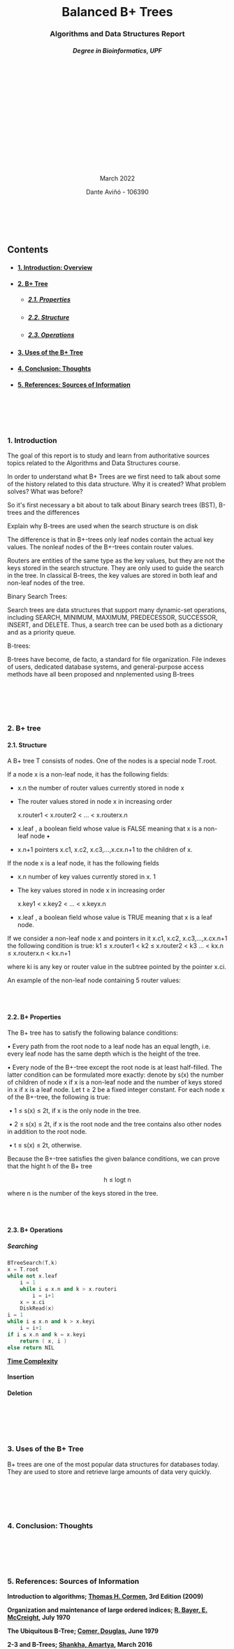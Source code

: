 <br/><br/>
<br/><br/>
<br/><br/>
<br/><br/>
    
<div style="text-align: center;">
    <h1>Balanced B+ Trees</h1>
	<h3>Algorithms and Data Structures Report</h3>
    <h5>Degree in Bioinformatics, UPF</h5>
    <br/><br/>
    <br/><br/>
	<br/><br/>
	<br/><br/>
    <br/><br/>
    <br/><br/>
    <br/><br/>
	<p>March 2022</p>
	<p>Dante Aviñó - 106390</p>
</div>


<div style="page-break-after: always; break-after: page;"></div>

<br/><br/>
<br/><br/>

<h2> Contents </h2>

- #### [1. Introduction: Overview](#Introduction)

- #### [2. B+ Tree](#B+Tree)

  - ##### [2.1. Properties](#B+Properties)
  - ##### [2.2. Structure](#B+Structure)
  - ##### [2.3. Operations](#B+Operations)

- #### [3. Uses of the B+ Tree](#B+Uses)

- #### [4. Conclusion: Thoughts](#Conclusion)

- #### [5. References: Sources of Information](#References)

<div style="page-break-after: always; break-after: page;"></div>

<br/><br/>
<br/><br/>

<div id='Introduction'/>
<h3>1. Introduction </h3>
The goal of this report is to study and learn from authoritative sources topics related to the Algorithms and Data Structures course.

In order to understand what B+ Trees are we first need to talk about some of the history related to this data structure. Why it is created? What problem solves? What was before?

So it's first necessary a bit about to talk about Binary search trees (BST), B-trees and the differences


Explain why B-trees are used when the search structure is on disk

The difference is that in B+-trees only leaf nodes contain the actual key values. The nonleaf nodes of the B+-trees contain router values.

Routers are entities of the same type as the key values, but they are not the keys stored in the search structure. They are only used to guide the search in the tree. In classical B-trees, the key values are stored in both leaf and non-leaf nodes of the tree.





Binary Search Trees:

Search trees are data structures that support many dynamic-set operations, including SEARCH, MINIMUM, MAXIMUM, PREDECESSOR, SUCCESSOR, INSERT, and DELETE. Thus, a search tree can be used both as a dictionary and as a priority queue.

B-trees:

B-trees have become, de facto, a standard for file organization. File indexes of users, dedicated database systems, and general-purpose access methods have all been proposed and nnplemented using B-trees

<div style="page-break-after: always; break-after: page;"></div>

<br/><br/>
<br/><br/>

<div id='B+Tree'/>
<h3>2. B+ tree</h3>

<div id='B+Structure'/>
<h4>2.1. Structure</h4>

A B+ tree T consists of nodes. One of the nodes is a special node T.root. 

If a node x is a non-leaf node, it has the following fields: 

- x.n the number of router values currently stored in node x 

- The router values stored in node x in increasing order 

  x.router1 < x.router2 < ... < x.routerx.n 

- x.leaf , a boolean field whose value is FALSE meaning that x is a non-leaf node •

- x.n+1 pointers x.c1, x.c2, x.c3,...,x.cx.n+1 to the children of x. 

If the node x is a leaf node, it has the following fields 

- x.n number of key values currently stored in x. 1 

- The key values stored in node x in increasing order 

  x.key1 < x.key2 < ... < x.keyx.n 
  
- x.leaf , a boolean field whose value is TRUE meaning that x is a leaf node. 

If we consider a non-leaf node x and pointers in it x.c1, x.c2, x.c3,...,x.cx.n+1 
the following condition is true: 
k1 ≤ x.router1 < k2 ≤ x.router2 < k3 ... < kx.n ≤ x.routerx.n < kx.n+1

where ki is any key or router value in the subtree pointed by the pointer x.ci. 

An example of the non-leaf node containing 5 router values:

<br/><br/>

<div id='B+Properties'/>
<h4>2.2. B+ Properties </h4>

The B+ tree has to satisfy the following balance conditions: 

• Every path from the root node to a leaf node has an equal length, i.e. every leaf node has the same depth which is the height of the tree. 

• Every node of the B+-tree except the root node is at least half-filled. The latter condition can be formulated more exactly: denote by s(x) the number of children of node x if x is a non-leaf node and the number of keys stored in x if x is a leaf node. Let t ≥ 2 be a fixed integer constant. For each node x of the B+-tree, the following is true: 

​	• 1 ≤ s(x) ≤ 2t, if x is the only node in the tree. 

​	• 2 ≤ s(x) ≤ 2t, if x is the root node and the tree contains also other nodes in addition to the root node. 

​	• t ≤ s(x) ≤ 2t, otherwise. 

Because the B+-tree satisfies the given balance conditions, we can prove that the hight h of the B+ tree 

<p style="text-align: center;">h ≤ logt n</p>

where n is the number of the keys stored in the tree.

<br/><br/>

<div id='B+Operations'/>
<h4>2.3. B+ Operations</h4>

<h5>Searching</h5>

```c++
BTreeSearch(T,k)
x = T.root
while not x.leaf
	i = 1
	while i ≤ x.n and k > x.routeri
		i = i+1
	x = x.ci
	DiskRead(x)
i = 1
while i ≤ x.n and k > x.keyi
	i = i+1
if i ≤ x.n and k = x.keyi
	return ( x, i )
else return NIL
```
<u>**Time Complexity**</u>

<h4>Insertion</h4>

<h4>Deletion</h4>

<div style="page-break-after: always; break-after: page;"></div>

<br/><br/>
<br/><br/>

<div id='B+Uses'/>
<h3>3. Uses of the B+ Tree</h4>
B+ trees are one of the most popular data structures for databases today. They are used to store and retrieve large amounts of data very quickly.

<div style="page-break-after: always; break-after: page;"></div>

<br/><br/>
<br/><br/>

<div id='Conclusion'/>
<h3>4. Conclusion: Thoughts</h4>

<div style="page-break-after: always; break-after: page;"></div>

<br/><br/>
<br/><br/>

<div id='References'/>
<h3>5. References: Sources of Information</h4>

**Introduction to algorithms; [Thomas H. Cormen](https://edutechlearners.com/download/Introduction_to_algorithms-3rd%20Edition.pdf), 3rd Edition (2009)**

**Organization and maintenance of large ordered indices; [R. Bayer, E. McCreight](https://infolab.usc.edu/csci585/Spring2010/den_ar/indexing.pdf), July 1970**

**The Ubiquitous B-Tree; [Comer, Douglas](http://carlosproal.com/ir/papers/p121-comer.pdf), June 1979**

**2-3 and B-Trees; [Shankha, Amartya](https://ocw.mit.edu/courses/electrical-engineering-and-computer-science/6-046j-design-and-analysis-of-algorithms-spring-2015/recitation-videos/recitation-2-b-trees), March 2016**

